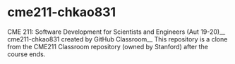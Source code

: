 # cme211-chkao831
CME 211: Software Development for Scientists and Engineers (Aut 19-20)__
cme211-chkao831 created by GitHub Classroom__
This repository is a clone from the CME211 Classroom repository (owned by Stanford) after the course ends. 
